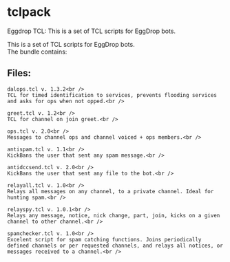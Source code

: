 # tclpack
Eggdrop TCL: This is a set of TCL scripts for EggDrop bots.

This is a set of TCL scripts for EggDrop bots.<br />
The bundle contains:

## Files:
    dalops.tcl v. 1.3.2<br />
    TCL for timed identification to services, prevents flooding services and asks for ops when not opped.<br />

    greet.tcl v. 1.2<br />
    TCL for channel on join greet.<br />

    ops.tcl v. 2.0<br />
    Messages to channel ops and channel voiced + ops members.<br />

    antispam.tcl v. 1.1<br />
    KickBans the user that sent any spam message.<br />

    antidccsend.tcl v. 2.0<br />
    KickBans the user that sent any file to the bot.<br />

    relayall.tcl v. 1.0<br />
    Relays all messages on any channel, to a private channel. Ideal for hunting spam.<br />

    relayspy.tcl v. 1.0.1<br />
    Relays any message, notice, nick change, part, join, kicks on a given channel to other channel.<br />

    spamchecker.tcl v. 1.0<br />
    Excelent script for spam catching functions. Joins periodically defined channels or per requested channels, and relays all notices, or messages received to a channel.<br />
